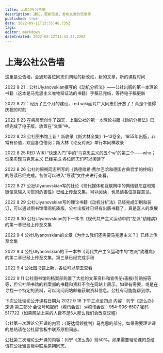 ```yaml
---
title: 上海公社公告墙
description: 通知，更新信息，发布文章的信息等
published: true
date: 2022-09-11T13:55:48.735Z
tags: 
editor: markdown
dateCreated: 2022-08-22T11:43:22.226Z
---
```


# 上海公社公告墙
这里是公告墙，会通知各位同志们网站的新改动，新的文章，新的课程时间

2022 8 21：公社Ulyanovskian撰写的《动机分析法》——公社出版的第一本理论书籍（这本是马克思主义唯物辩证法的书籍）手稿已完结，等待电子稿更新

2022 8 22：经历了三个月的建设，red wiki面对广大同志们开放了！真是个值得庆祝的时刻

2022 8 23 在病房里创作了四天，上海公社的第一本理论书籍《动机分析法》已经完成了电子版，放置在“文集”中。

2022 8 23 公社图书馆上新！新收录《斯大林全集》1~13卷全，1955年出版，非常有价值，欢迎各位借阅；斯大林《论反对派》单行本同样收录

2022 8 25 RED WIKI “快速入门”中的“马克思主义的五个w”的第三个——who；谁来实现马克思主义 已经完成 各位同志们可以阅读了

2022 8 26 公社的原朔同志所写的《路德维希·费尔巴哈和德国古典哲学的终结》的导读已经完成，各位可以进入“导读”文件夹进行查看。

2022 8 27 公社Ulyanovskian写的社论《现代媒体和互联网中的网络健忘症和短链信息输入习惯的危害性》已经上传至文集，可以阅读，也恳请各位提提意见。

2022 8 29 公社Ulyanovskian写的理论书籍《动机分析法》已经完成印刷和装订，可以通过图书馆借阅纸质版。公社出版社已经有出版书籍了，真是喜人的发展

2022 8 30 公社Ulyanovskian的下一本书《现代共产主义运动中的“左派”幼稚病》的第一章已经上传至文集

2022 9 4 公社Ulyanovskian的文章《为什么我们还需要马克思主义？》已经上传至文集

2022 9 4 公社Ulyanovskian的下一本书《现代共产主义运动中的“左派”幼稚病》的第二章已经上传至文集，第三章已经完成手稿

2022 9 4 公社图书馆上新，各位可以前去查看

2022 9 11 公社图书馆的档案部购置了大批的文革资料和宣传册/画报/剪贴报等等，但公社图书馆的档案部的书籍和资料不会在网站上展示。如果有需要，或是在寻找一个特定的资料，可以询问网站邮箱获取资料信息。公社有可能能帮到你。

下次公社理论公开课程日期为 2022 9 18 下午三点至四点 内容：列宁《怎么办》速通 第二部分 会议号和密码（腾讯会议）:#腾讯会议：954-906-6507 密码517722（如果网站上来的人数不足5人那么我们会改变议程）

公社第一次理论公开课的内容：《哥达纲领批判》马克思的部分。如果需要理论课的总结请在公社留言板中联系原朔同志。

公社第二次理论公开课的内容：列宁《怎么办》前50%。如果需要理论课的总结请在公社留言板中联系原朔同志。